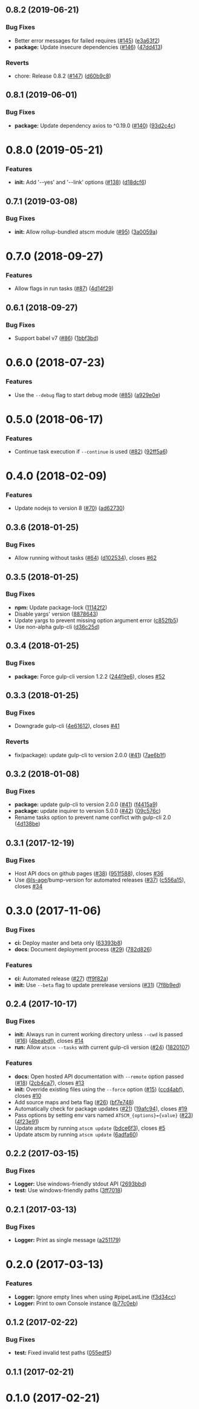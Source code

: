 <a name="0.8.2"></a>

## 0.8.2 (2019-06-21)

### Bug Fixes

- Better error messages for failed requires ([#145](https://github.com/atSCM/atscm-cli/issues/145)) ([e3a63f2](https://github.com/atSCM/atscm-cli/commits/e3a63f2))
- **package:** Update insecure dependencies ([#146](https://github.com/atSCM/atscm-cli/issues/146)) ([47dd413](https://github.com/atSCM/atscm-cli/commits/47dd413))

### Reverts

- chore: Release 0.8.2 ([#147](https://github.com/atSCM/atscm-cli/issues/147)) ([d60b9c8](https://github.com/atSCM/atscm-cli/commits/d60b9c8))

<a name="0.8.1"></a>

## 0.8.1 (2019-06-01)

### Bug Fixes

- **package:** Update dependency axios to ^0.19.0 ([#140](https://github.com/atSCM/atscm-cli/issues/140)) ([93d2c4c](https://github.com/atSCM/atscm-cli/commits/93d2c4c))

<a name="0.8.0"></a>

# 0.8.0 (2019-05-21)

### Features

- **init:** Add '--yes' and '--link' options ([#138](https://github.com/atSCM/atscm-cli/issues/138)) ([d18dcf6](https://github.com/atSCM/atscm-cli/commits/d18dcf6))

<a name="0.7.1"></a>

## 0.7.1 (2019-03-08)

### Bug Fixes

- **init:** Allow rollup-bundled atscm module ([#95](https://github.com/atSCM/atscm-cli/issues/95)) ([3a0059a](https://github.com/atSCM/atscm-cli/commits/3a0059a))

<a name="0.7.0"></a>

# 0.7.0 (2018-09-27)

### Features

- Allow flags in run tasks ([#87](https://github.com/atSCM/atscm-cli/issues/87)) ([4d14f29](https://github.com/atSCM/atscm-cli/commits/4d14f29))

<a name="0.6.1"></a>

## 0.6.1 (2018-09-27)

### Bug Fixes

- Support babel v7 ([#86](https://github.com/atSCM/atscm-cli/issues/86)) ([1bbf3bd](https://github.com/atSCM/atscm-cli/commits/1bbf3bd))

<a name="0.6.0"></a>

# 0.6.0 (2018-07-23)

### Features

- Use the `--debug` flag to start debug mode ([#85](https://github.com/atSCM/atscm-cli/issues/85)) ([a929e0e](https://github.com/atSCM/atscm-cli/commits/a929e0e))

<a name="0.5.0"></a>

# 0.5.0 (2018-06-17)

### Features

- Continue task execution if `--continue` is used ([#82](https://github.com/atSCM/atscm-cli/issues/82)) ([92ff5a6](https://github.com/atSCM/atscm-cli/commits/92ff5a6))

<a name="0.4.0"></a>

# 0.4.0 (2018-02-09)

### Features

- Update nodejs to version 8 ([#70](https://github.com/atSCM/atscm-cli/issues/70)) ([ad62730](https://github.com/atSCM/atscm-cli/commits/ad62730))

<a name="0.3.6"></a>

## 0.3.6 (2018-01-25)

### Bug Fixes

- Allow running without tasks ([#64](https://github.com/atSCM/atscm-cli/issues/64)) ([d102534](https://github.com/atSCM/atscm-cli/commits/d102534)), closes [#62](https://github.com/atSCM/atscm-cli/issues/62)

<a name="0.3.5"></a>

## 0.3.5 (2018-01-25)

### Bug Fixes

- **npm:** Update package-lock ([11142f2](https://github.com/atSCM/atscm-cli/commits/11142f2))
- Disable yargs' version ([8878643](https://github.com/atSCM/atscm-cli/commits/8878643))
- Update yargs to prevent missing option argument error ([c852fb5](https://github.com/atSCM/atscm-cli/commits/c852fb5))
- Use non-alpha gulp-cli ([d36c25d](https://github.com/atSCM/atscm-cli/commits/d36c25d))

<a name="0.3.4"></a>

## 0.3.4 (2018-01-25)

### Bug Fixes

- **package:** Force gulp-cli version 1.2.2 ([244f9e6](https://github.com/atSCM/atscm-cli/commits/244f9e6)), closes [#52](https://github.com/atSCM/atscm-cli/issues/52)

<a name="0.3.3"></a>

## 0.3.3 (2018-01-25)

### Bug Fixes

- Downgrade gulp-cli ([4e61612](https://github.com/atSCM/atscm-cli/commits/4e61612)), closes [#41](https://github.com/atSCM/atscm-cli/issues/41)

### Reverts

- fix(package): update gulp-cli to version 2.0.0 ([#41](https://github.com/atSCM/atscm-cli/issues/41)) ([7ae6b1f](https://github.com/atSCM/atscm-cli/commits/7ae6b1f))

<a name="0.3.2"></a>

## 0.3.2 (2018-01-08)

### Bug Fixes

- **package:** update gulp-cli to version 2.0.0 ([#41](https://github.com/atSCM/atscm-cli/issues/41)) ([f4415a9](https://github.com/atSCM/atscm-cli/commits/f4415a9))
- **package:** update inquirer to version 5.0.0 ([#42](https://github.com/atSCM/atscm-cli/issues/42)) ([09c576c](https://github.com/atSCM/atscm-cli/commits/09c576c))
- Rename tasks option to prevent name conflict with gulp-cli 2.0 ([4d138be](https://github.com/atSCM/atscm-cli/commits/4d138be))

<a name="0.3.1"></a>

## 0.3.1 (2017-12-19)

### Bug Fixes

- Host API docs on github pages ([#38](https://github.com/atSCM/atscm-cli/issues/38)) ([951f588](https://github.com/atSCM/atscm-cli/commits/951f588)), closes [#36](https://github.com/atSCM/atscm-cli/issues/36)
- Use [@ls-age](https://github.com/ls-age)/bump-version for automated releases ([#37](https://github.com/atSCM/atscm-cli/issues/37)) ([c556a15](https://github.com/atSCM/atscm-cli/commits/c556a15)), closes [#34](https://github.com/atSCM/atscm-cli/issues/34)

<a name="0.3.0"></a>

# 0.3.0 (2017-11-06)

### Bug Fixes

- **ci:** Deploy master and beta only ([63393b8](https://github.com/atSCM/atscm-cli/commits/63393b8))
- **docs:** Document deployment process ([#29](https://github.com/atSCM/atscm-cli/issues/29)) ([782d826](https://github.com/atSCM/atscm-cli/commits/782d826))

### Features

- **ci:** Automated release ([#27](https://github.com/atSCM/atscm-cli/issues/27)) ([ff9f82a](https://github.com/atSCM/atscm-cli/commits/ff9f82a))
- **init:** Use `--beta` flag to update prerelease versions ([#31](https://github.com/atSCM/atscm-cli/issues/31)) ([7f8b9ed](https://github.com/atSCM/atscm-cli/commits/7f8b9ed))

<a name="0.2.4"></a>

## 0.2.4 (2017-10-17)

### Bug Fixes

- **init:** Always run in current working directory unless `--cwd` is passed ([#16](https://github.com/atSCM/atscm-cli/issues/16)) ([4beabdf](https://github.com/atSCM/atscm-cli/commits/4beabdf)), closes [#14](https://github.com/atSCM/atscm-cli/issues/14)
- **run:** Allow `atscm --tasks` with current gulp-cli version ([#24](https://github.com/atSCM/atscm-cli/issues/24)) ([1820107](https://github.com/atSCM/atscm-cli/commits/1820107))

### Features

- **docs:** Open hosted API documentation with `--remote` option passed ([#18](https://github.com/atSCM/atscm-cli/issues/18)) ([2cb4ca7](https://github.com/atSCM/atscm-cli/commits/2cb4ca7)), closes [#13](https://github.com/atSCM/atscm-cli/issues/13)
- **init:** Override existing files using the `--force` option ([#15](https://github.com/atSCM/atscm-cli/issues/15)) ([ccd4abf](https://github.com/atSCM/atscm-cli/commits/ccd4abf)), closes [#10](https://github.com/atSCM/atscm-cli/issues/10)
- Add source maps and beta flag ([#26](https://github.com/atSCM/atscm-cli/issues/26)) ([bf7e748](https://github.com/atSCM/atscm-cli/commits/bf7e748))
- Automatically check for package updates ([#21](https://github.com/atSCM/atscm-cli/issues/21)) ([19afc94](https://github.com/atSCM/atscm-cli/commits/19afc94)), closes [#19](https://github.com/atSCM/atscm-cli/issues/19)
- Pass options by setting env vars named `ATSCM_{options}={value}` ([#23](https://github.com/atSCM/atscm-cli/issues/23)) ([4f23e91](https://github.com/atSCM/atscm-cli/commits/4f23e91))
- Update atscm by running `atscm update` ([bdce6f3](https://github.com/atSCM/atscm-cli/commits/bdce6f3)), closes [#5](https://github.com/atSCM/atscm-cli/issues/5)
- Update atscm by running `atscm update` ([6adfa60](https://github.com/atSCM/atscm-cli/commits/6adfa60))

<a name="0.2.2"></a>

## 0.2.2 (2017-03-15)

### Bug Fixes

- **Logger:** Use windows-friendly stdout API ([2693bbd](https://github.com/atSCM/atscm-cli/commits/2693bbd))
- **test:** Use windows-friendly paths ([3ff7018](https://github.com/atSCM/atscm-cli/commits/3ff7018))

<a name="0.2.1"></a>

## 0.2.1 (2017-03-13)

### Bug Fixes

- **Logger:** Print as single message ([a251179](https://github.com/atSCM/atscm-cli/commits/a251179))

<a name="0.2.0"></a>

# 0.2.0 (2017-03-13)

### Features

- **Logger:** Ignore empty lines when using #pipeLastLine ([f3d34cc](https://github.com/atSCM/atscm-cli/commits/f3d34cc))
- **Logger:** Print to own Console instance ([b77c0eb](https://github.com/atSCM/atscm-cli/commits/b77c0eb))

<a name="0.1.2"></a>

## 0.1.2 (2017-02-22)

### Bug Fixes

- **test:** Fixed invalid test paths ([055edf5](https://github.com/atSCM/atscm-cli/commits/055edf5))

<a name="0.1.1"></a>

## 0.1.1 (2017-02-21)

<a name="0.1.0"></a>

# 0.1.0 (2017-02-21)
